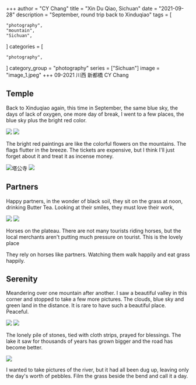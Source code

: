 +++
author = "CY Chang"
title = "Xin Du Qiao, Sichuan"
date = "2021-09-28"
description = "September, round trip back to Xinduqiao"
tags = [

    "photography",
    "mountain",
    "Sichuan",

]
categories = [

    "photography",

]
category_group = "photography"
series = ["Sichuan"]
image = "image_1.jpeg"
+++
09-2021 川西 新都橋 CY Chang

## Temple

Back to Xinduqiao again, this time in September, the same blue sky, the days of lack of oxygen, one more day of break, I went to a few places, the blue sky plus the bright red color.
 

![](image_1.jpeg)  ![](image_3.jpeg)

The bright red paintings are like the colorful flowers on the mountains. The flags flutter in the breeze. The tickets are expensive, but I think I'll just forget about it and treat it as incense money.

![塔公寺](image_3.jpeg)  ![](image_4.jpeg)

## Partners

Happy partners, in the wonder of black soil, they sit on the grass at noon, drinking Butter Tea. Looking at their smiles, they must love their work,

![](image_7.jpeg)  ![](image_13.jpeg)

Horses on the plateau. There are not many tourists riding horses, but the local merchants aren't putting much pressure on tourist. This is the lovely place

They rely on horses like partners. Watching them walk happily and eat grass happily.
 
## Serenity

Meandering over one mountain after another. I saw a beautiful valley in this corner and stopped to take a few more pictures. The clouds, blue sky and green land in the distance. It is rare to have such a beautiful place. Peaceful.

![](image_18.jpeg)  ![](image_19.jpeg) 

The lonely pile of stones, tied with cloth strips, prayed for blessings. The lake it saw for thousands of years has grown bigger and the road has become better.
 
![](image_21.jpeg) 

I wanted to take pictures of the river, but it had all been dug up, leaving only the day's worth of pebbles. Film the grass beside the bend and call it a day.

